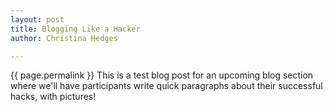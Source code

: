 ```yaml
---
layout: post
title: Blogging Like a Hacker
author: Christina Hedges

---
```


{{ page.permalink }}
This is a test blog post for an upcoming blog section where we'll have participants write quick paragraphs about their successful hacks, with pictures!
